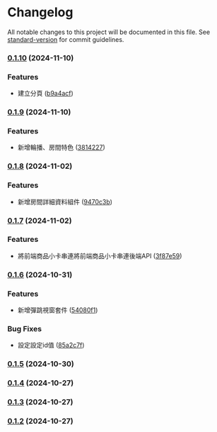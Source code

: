 # Changelog

All notable changes to this project will be documented in this file. See [standard-version](https://github.com/conventional-changelog/standard-version) for commit guidelines.

### [0.1.10](https://github.com/Rossen27/next-full-stock/compare/v0.1.9...v0.1.10) (2024-11-10)


### Features

* 建立分頁 ([b9a4acf](https://github.com/Rossen27/next-full-stock/commit/b9a4acf85c288d8e4ba73fa105c830e0fbadbbc5))

### [0.1.9](https://github.com/Rossen27/next-full-stock/compare/v0.1.8...v0.1.9) (2024-11-10)


### Features

* 新增輪播、房間特色 ([3814227](https://github.com/Rossen27/next-full-stock/commit/38142270d72bfef34b981d80c318b80cef3f67a4))

### [0.1.8](https://github.com/Rossen27/next-full-stock/compare/v0.1.7...v0.1.8) (2024-11-02)


### Features

* 新增房間詳細資料組件 ([9470c3b](https://github.com/Rossen27/next-full-stock/commit/9470c3ba339a550576258aef11e892724e4d8033))

### [0.1.7](https://github.com/Rossen27/next-full-stock/compare/v0.1.6...v0.1.7) (2024-11-02)


### Features

* 將前端商品小卡串連將前端商品小卡串連後端API ([3f87e59](https://github.com/Rossen27/next-full-stock/commit/3f87e5964379cd6a34c215d53c36c7bcda10abbd))

### [0.1.6](https://github.com/Rossen27/next-full-stock/compare/v0.1.5...v0.1.6) (2024-10-31)


### Features

* 新增彈跳視窗套件 ([54080f1](https://github.com/Rossen27/next-full-stock/commit/54080f1c1de25649a8aa7ab659b02f275261e591))


### Bug Fixes

* 設定設定id值 ([85a2c7f](https://github.com/Rossen27/next-full-stock/commit/85a2c7fb616022a754a998b29b62a7a7908568a5))

### [0.1.5](https://github.com/Rossen27/next-full-stock/compare/v0.1.4...v0.1.5) (2024-10-30)

### [0.1.4](https://github.com/Rossen27/next-full-stock/compare/v0.1.3...v0.1.4) (2024-10-27)

### [0.1.3](https://github.com/Rossen27/next-full-stock/compare/v0.1.2...v0.1.3) (2024-10-27)

### [0.1.2](https://github.com/Rossen27/next-full-stock/compare/v0.1.1...v0.1.2) (2024-10-27)
